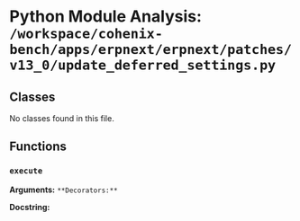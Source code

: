 # Python Module Analysis: `/workspace/cohenix-bench/apps/erpnext/erpnext/patches/v13_0/update_deferred_settings.py`

## Classes

No classes found in this file.


## Functions

### `execute`
**Arguments:** ``
**Decorators:** ``

**Docstring:**
```

```

